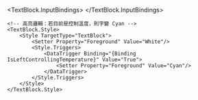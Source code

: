 <TextBlock Text="{Binding LeftTemperature, StringFormat={}{0:0.0}°C}"
           FontSize="140"
           HorizontalAlignment="Center"
           Cursor="Hand">
    <!-- 點擊時切換控制目標為溫度 -->
    <TextBlock.InputBindings>
        <MouseBinding MouseAction="LeftClick"
                      Command="{Binding SelectLeftTemperatureCommand}" />
    </TextBlock.InputBindings>

    <!-- 高亮邏輯：若目前是控制溫度，則字變 Cyan -->
    <TextBlock.Style>
        <Style TargetType="TextBlock">
            <Setter Property="Foreground" Value="White"/>
            <Style.Triggers>
                <DataTrigger Binding="{Binding IsLeftControllingTemperature}" Value="True">
                    <Setter Property="Foreground" Value="Cyan"/>
                </DataTrigger>
            </Style.Triggers>
        </Style>
    </TextBlock.Style>
</TextBlock>